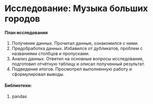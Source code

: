 # Исследование: Музыка больших городов
#### План исследования
1. Получение данных. Прочитал данные, ознакомился с ними.
2. Предобработка данных. Избавился от дубликатов, проблем с названиями столбцов и пропусками.
3. Анализ данных. Ответил на основные вопросы исследования, подготовил отчётную таблицу и описал полученный результат.
4. Подведение итогов. Просмотрел выполненную работу и сформулировал выводы.
#### Библиотеки:
1. pandas
